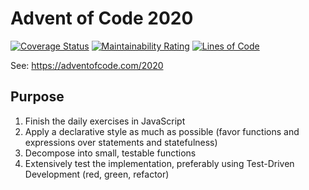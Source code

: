 # Advent of Code 2020
[![Coverage Status](https://coveralls.io/repos/github/arothuis/aoc2020/badge.svg?branch=main)](https://coveralls.io/github/arothuis/aoc2020?branch=main)
[![Maintainability Rating](https://sonarcloud.io/api/project_badges/measure?project=arothuis_aoc2020&metric=sqale_rating)](https://sonarcloud.io/dashboard?id=arothuis_aoc2020)
[![Lines of Code](https://sonarcloud.io/api/project_badges/measure?project=arothuis_aoc2020&metric=ncloc)](https://sonarcloud.io/dashboard?id=arothuis_aoc2020)

See: https://adventofcode.com/2020

## Purpose
1. Finish the daily exercises in JavaScript
2. Apply a declarative style as much as possible (favor functions and expressions over statements and statefulness)
3. Decompose into small, testable functions
4. Extensively test the implementation, preferably using Test-Driven Development (red, green, refactor)
